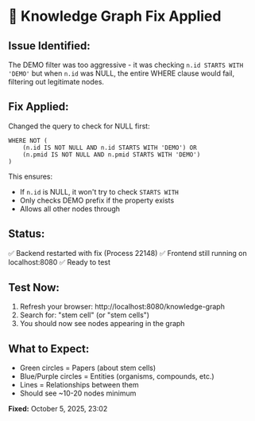 # 🔧 Knowledge Graph Fix Applied

## Issue Identified:
The DEMO filter was too aggressive - it was checking `n.id STARTS WITH 'DEMO'` but when `n.id` was NULL, the entire WHERE clause would fail, filtering out legitimate nodes.

## Fix Applied:
Changed the query to check for NULL first:
```cypher
WHERE NOT (
    (n.id IS NOT NULL AND n.id STARTS WITH 'DEMO') OR 
    (n.pmid IS NOT NULL AND n.pmid STARTS WITH 'DEMO')
)
```

This ensures:
- If `n.id` is NULL, it won't try to check `STARTS WITH`
- Only checks DEMO prefix if the property exists
- Allows all other nodes through

## Status:
✅ Backend restarted with fix (Process 22148)
✅ Frontend still running on localhost:8080
✅ Ready to test

## Test Now:
1. Refresh your browser: http://localhost:8080/knowledge-graph
2. Search for: "stem cell" (or "stem cells")
3. You should now see nodes appearing in the graph

## What to Expect:
- Green circles = Papers (about stem cells)
- Blue/Purple circles = Entities (organisms, compounds, etc.)
- Lines = Relationships between them
- Should see ~10-20 nodes minimum

**Fixed:** October 5, 2025, 23:02
